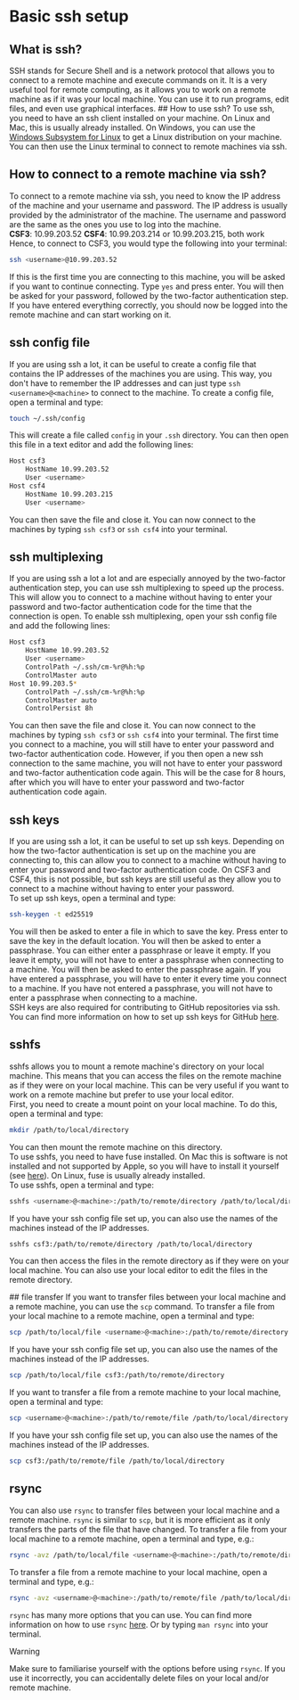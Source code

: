 # Basic ssh setup 
## What is ssh?
SSH stands for Secure Shell and is a network protocol that allows you to connect to a remote machine and execute commands on it. It is a very useful tool for remote computing, as it allows you to work on a remote machine as if it was your local machine. You can use it to run programs, edit files, and even use graphical interfaces.
## How to use ssh?
To use ssh, you need to have an ssh client installed on your machine. On Linux and Mac, this is usually already installed. On Windows, you can use the [Windows Subsystem for Linux](./windows_users.md) to get a Linux distribution on your machine. You can then use the Linux terminal to connect to remote machines via ssh.
## How to connect to a remote machine via ssh?
To connect to a remote machine via ssh, you need to know the IP address of the machine and your username and password. The IP address is usually provided by the administrator of the machine. The username and password are the same as the ones you use to log into the machine.   
**CSF3**: 10.99.203.52
**CSF4**: 10.99.203.214 or 10.99.203.215, both work
Hence, to connect to CSF3, you would type the following into your terminal:
```bash
ssh <username>@10.99.203.52
```
If this is the first time you are connecting to this machine, you will be asked if you want to continue connecting. Type `yes` and press enter. You will then be asked for your password, followed by the two-factor authentication step. If you have entered everything correctly, you should now be logged into the remote machine and can start working on it.
## ssh config file
If you are using ssh a lot, it can be useful to create a config file that contains the IP addresses of the machines you are using. This way, you don't have to remember the IP addresses and can just type `ssh <username>@<machine>` to connect to the machine.
To create a config file, open a terminal and type:
```bash
touch ~/.ssh/config
```
This will create a file called `config` in your `.ssh` directory. You can then open this file in a text editor and add the following lines:
```bash
Host csf3
    HostName 10.99.203.52
    User <username>
Host csf4
    HostName 10.99.203.215
    User <username>
```
You can then save the file and close it. You can now connect to the machines by typing `ssh csf3` or `ssh csf4` into your terminal.

## ssh multiplexing
If you are using ssh a lot a lot and are especially annoyed by the two-factor authentication step, you can use ssh multiplexing to speed up the process. This will allow you to connect to a machine without having to enter your password and two-factor authentication code for the time that the connection is open.
To enable ssh multiplexing, open your ssh config file and add the following lines:
```bash
Host csf3
    HostName 10.99.203.52
    User <username>
    ControlPath ~/.ssh/cm-%r@%h:%p
    ControlMaster auto
Host 10.99.203.5*
    ControlPath ~/.ssh/cm-%r@%h:%p
    ControlMaster auto
    ControlPersist 8h
```
You can then save the file and close it. You can now connect to the machines by typing `ssh csf3` or `ssh csf4` into your terminal. The first time you connect to a machine, you will still have to enter your password and two-factor authentication code. However, if you then open a new ssh connection to the same machine, you will not have to enter your password and two-factor authentication code again. This will be the case for 8 hours, after which you will have to enter your password and two-factor authentication code again.
## ssh keys
If you are using ssh a lot, it can be useful to set up ssh keys. Depending on how the two-factor authentication is set up on the machine you are connecting to, this can allow you to connect to a machine without having to enter your password and two-factor authentication code. On CSF3 and CSF4, this is not possible, but ssh keys are still useful as they allow you to connect to a machine without having to enter your password.   
To set up ssh keys, open a terminal and type:
```bash
ssh-keygen -t ed25519
```
You will then be asked to enter a file in which to save the key. Press enter to save the key in the default location. You will then be asked to enter a passphrase. You can either enter a passphrase or leave it empty. If you leave it empty, you will not have to enter a passphrase when connecting to a machine. You will then be asked to enter the passphrase again. If you have entered a passphrase, you will have to enter it every time you connect to a machine. If you have not entered a passphrase, you will not have to enter a passphrase when connecting to a machine.   
SSH keys are also required for contributing to GitHub repositories via ssh. You can find more information on how to set up ssh keys for GitHub [here](https://docs.github.com/en/github/authenticating-to-github/connecting-to-github-with-ssh).

## sshfs
sshfs allows you to mount a remote machine's directory on your local machine. This means that you can access the files on the remote machine as if they were on your local machine. This can be very useful if you want to work on a remote machine but prefer to use your local editor.   
First, you need to create a mount point on your local machine. To do this, open a terminal and type:
```bash
mkdir /path/to/local/directory
```
You can then mount the remote machine on this directory.   
To use sshfs, you need to have fuse installed. On Mac this is software is not installed and not supported by Apple, so you will have to install it yourself (see [here](https://osxfuse.github.io/)). On Linux, fuse is usually already installed.   
To use sshfs, open a terminal and type:
```bash
sshfs <username>@<machine>:/path/to/remote/directory /path/to/local/directory
```
If you have your ssh config file set up, you can also use the names of the machines instead of the IP addresses.
```bash
sshfs csf3:/path/to/remote/directory /path/to/local/directory
```
You can then access the files in the remote directory as if they were on your local machine. You can also use your local editor to edit the files in the remote directory.

## file transfer
If you want to transfer files between your local machine and a remote machine, you can use the `scp` command.
To transfer a file from your local machine to a remote machine, open a terminal and type:
```bash
scp /path/to/local/file <username>@<machine>:/path/to/remote/directory
```
If you have your ssh config file set up, you can also use the names of the machines instead of the IP addresses.
```bash
scp /path/to/local/file csf3:/path/to/remote/directory
```
If you want to transfer a file from a remote machine to your local machine, open a terminal and type:
```bash
scp <username>@<machine>:/path/to/remote/file /path/to/local/directory
```
If you have your ssh config file set up, you can also use the names of the machines instead of the IP addresses.
```bash
scp csf3:/path/to/remote/file /path/to/local/directory
```
## rsync 
You can also use `rsync` to transfer files between your local machine and a remote machine. `rsync` is similar to `scp`, but it is more efficient as it only transfers the parts of the file that have changed.
To transfer a file from your local machine to a remote machine, open a terminal and type, e.g.:
```bash
rsync -avz /path/to/local/file <username>@<machine>:/path/to/remote/directory
```
To transfer a file from a remote machine to your local machine, open a terminal and type, e.g.:
```bash
rsync -avz <username>@<machine>:/path/to/remote/file /path/to/local/directory
```
`rsync` has many more options that you can use. You can find more information on how to use `rsync` [here](https://linuxize.com/post/how-to-use-rsync-for-local-and-remote-data-transfer-and-synchronization/). Or by typing `man rsync` into your terminal.   
> [!WARNING]
> Make sure to familiarise yourself with the options before using `rsync`. If you use it incorrectly, you can accidentally delete files on your local and/or remote machine. 
